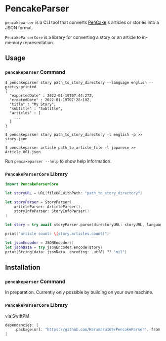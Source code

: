 # PencakeParser

`pencakeparser` is a CLI tool that converts [PenCake](https://apps.apple.com/jp/app/pencake-シンプルなノート-日記帳/id1382218014)'s articles or stories into a JSON format.

`PencakeParserCore` is a library for converting a story or an article to in-memory representation.

## Usage
### `pencakeparser` Command
```shell
$ pencakeparser story path_to_story_directory --language english --pretty-printed 
{
  "exportedDate" : 2022-01-19T07:44:27Z,
  "createdDate" : 2022-01-19T07:28:10Z,
  "title" : "My Story",
  "subtitle" : "Subtitle",
  "articles" : [
    ...
  ]
}

$ pencakeparser story path_to_story_directory -l english -p >> story.json

$ pencakeparser article path_to_article_file -l japanese >> Article_001.json
```
Run `pencakeparser --help` to show help information.

### `PencakeParserCore` Library
```swift
import PencakeParserCore

let storyURL = URL(fileURLWithPath: "path_to_story_directory")

let storyParser = StoryParser(
    articleParser: ArticleParser(),
    storyInfoParser: StoryInfoParser()
)

let story = try await storyParser.parse(directoryURL: storyURL, language: .english)

print("article count: \(story.articles.count)")

let jsonEncoder = JSONEncoder()
let jsonData = try jsonEncoder.encode(story)
print(String(data: jsonData, encoding: .utf8) ?? "nil")
```

## Installation

### `pencakeparser` Command
In preparation. Currently only possible by building on your own machine.

### `PencakeParserCore` Library
via SwiftPM
```swift
dependencies: [
    .package(url: "https://github.com/Harumaru169/PencakeParser", from: "0.1.0")
]
```
